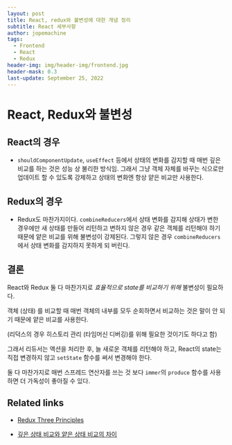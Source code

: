 ```yaml
---
layout: post
title: React, redux와 불변성에 대한 개념 정리
subtitle: React 세부사항
author: jopemachine
tags:
  - Frontend
  - React
  - Redux
header-img: img/header-img/frontend.jpg
header-mask: 0.3
last-update: September 25, 2022
---
```


# React, Redux와 불변성

## React의 경우

- `shouldComponentUpdate`, `useEffect` 등에서 상태의 변화를 감지할 때 매번 깊은 비교를 하는 것은 성능 상 불리한 방식임. 그래서 그냥 객체 자체를 바꾸는 식으로만 업데이트 할 수 있도록 강제하고 상태의 변화엔 항상 얕은 비교만 사용한다.

## Redux의 경우

- Redux도 마찬가지이다. `combineReducers`에서 상태 변화를 감지해 상태가 변한 경우에만 새 상태를 만들어 리턴하고 변하지 않은 경우 같은 객체를 리턴해야 하기 때문에 얕은 비교를 위해 불변성이 강제된다. 그렇지 않은 경우 `combineReducers`에서 상태 변화를 감지하지 못하게 되 버린다.

## 결론

React와 Redux 둘 다 마찬가지로 *효율적으로 state를 비교하기 위해* 불변성이 필요하다.

객체 (상태) 를 비교할 때 매번 객체의 내부를 모두 순회하면서 비교하는 것은 말이 안 되기 때문에 얕은 비교를 사용한다.

(리덕스의 경우 히스토리 관리 (타임머신 디버깅)를 위해 필요한 것이기도 하다고 함)

그래서 리듀서는 액션을 처리한 후, 늘 새로운 객체를 리턴해야 하고, React의 state는 직접 변경하지 않고 `setState` 함수를 써서 변경해야 한다.

둘 다 마찬가지로 매번 스프레드 연산자를 쓰는 것 보다 `immer`의 `produce` 함수를 사용하면 더 가독성이 좋아질 수 있다.

## Related links

- [Redux Three Principles](https://redux.js.org/understanding/thinking-in-redux/three-principles)

- [깊은 상태 비교와 얕은 상태 비교의 차이](https://redux.js.org/faq/immutable-data#how-do-shallow-and-deep-equality-checking-differ)
